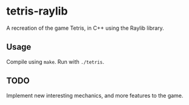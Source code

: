 # tetris-raylib
A recreation of the game Tetris, in C++ using the Raylib library.

## Usage
Compile using `make`. Run with `./tetris`.

## TODO
Implement new interesting mechanics, and more features to the game.